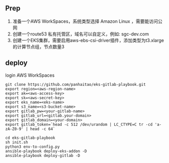 ## Prep

1. 准备一个AWS WorkSpaces，系统类型选择 Amazon Linux ，需要能访问公网
2. 创建一个route53 私有托管区，域名可以自定义，例如: sgc-dev.com
3. 创建一个EKS集群，需要启用aws-ebs-csi-driver插件，添加类型为t3.xlarge的计算节点组，节点数量3


## deploy

login AWS WorkSpaces

```
git clone https://github.com/panhaitao/eks-gitlab-playbook.git
export region=<aws-region-name>
export ak=<aws-access-key>
export sk=<aws-secret-key>
export eks_name=<eks-name>
export s3_name=<s3-bucket-name>
export gitlab_pw=<your-gitlab-name>
export gitlab_url=<gitlab.your-domain>
export gitlab_domain=<your-domain>
export gitlab_token=`head -c 512 /dev/urandom | LC_CTYPE=C tr -cd 'a-zA-Z0-9' | head -c 64`

cd eks-gitlab-playbook
sh init.sh
python3 env-to-config.py
ansible-playbook deploy-eks-addon -D
ansible-playbook deploy-gitlab -D
```
